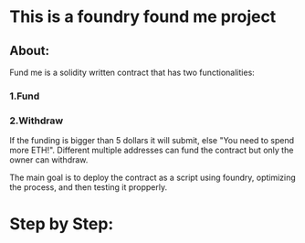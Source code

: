 # This is a foundry found me project

## About:

Fund me is a solidity written contract that has two functionalities:
### 1.Fund
### 2.Withdraw
If the funding is bigger than 5 dollars it will submit, else "You need to spend more ETH!".
Different multiple addresses can fund the contract but only the owner can withdraw.

The main goal is to deploy the contract as a script using foundry, optimizing the process, and
then testing it propperly.

# Step by Step: